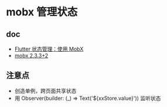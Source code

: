 # mobx 管理状态

## doc

- [Flutter 状态管理：使用 MobX](https://docs.flutter.cn/community/tutorials/flutter-state-management-with-mobx)
- [mobx 2.3.3+2](https://pub.dev/packages/mobx)

## 注意点

- 创造单例，跨页面共享状态
- 用 Observer(builder: (_) => Text('${xxStore.value}')) 监听状态
